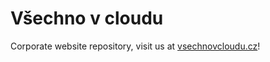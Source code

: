 # Všechno v cloudu

Corporate website repository, visit us at [vsechnovcloudu.cz](https://vsechnovcloudu.cz)!
